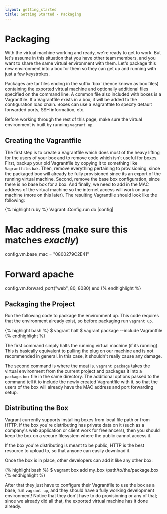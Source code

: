 ```yaml
---
layout: getting_started
title: Getting Started - Packaging
---
```

# Packaging

With the virtual machine working and ready, we're ready to get to work.
But let's assume in this situation that you have other team members, and
you want to share the same virtual environment with them. Let's package this
new environment into a box for them so they can get up and running
with just a few keystrokes.

Packages are tar files ending in the suffix 'box' (hence known as box files)
containing the exported virtual machine and optionally
additional files specified on the command line. A common file also included
with boxes is a Vagrantfile. If a Vagrantfile exists in a box, it will be
added to the configuration load chain. Boxes can use a Vagrantfile to specify
default forwarded ports, SSH information, etc.

Before working through the rest of this page, make sure the virtual environment
is built by running `vagrant up`.

## Creating the Vagrantfile

The first step is to create a Vagrantfile which does most of the heavy
lifting for the users of your box and to remove code which isn't useful
for boxes. First, backup your old Vagrantfile by copying it to something like
`Vagrantfile.bak`. Then, remove everything pertaining to provisioning, since the
packaged box will already be fully provisioned since its an export of the
running virtual machine. Second, remove the base box configuration, since
there is no base box for a box. And finally, we need to add in the MAC address of the
virtual machine so the internet access will work on any machine (more on
this later). The resulting Vagrantfile should look like the following:

{% highlight ruby %}
Vagrant::Config.run do |config|
  # Mac address (make sure this matches _exactly_)
  config.vm.base_mac = "0800279C2E41"

  # Forward apache
  config.vm.forward_port("web", 80, 8080)
end
{% endhighlight %}

## Packaging the Project

Run the following code to package the environment up. This code requires
that the environment already exist, so before packaging run `vagrant up`.

{% highlight bash %}
$ vagrant halt
$ vagrant package --include Vagrantfile
{% endhighlight %}

The first command simply halts the running virtual machine (if its running).
This is basically equivalent to pulling the plug on our machine and is not
recommended in general. In this case, it shouldn't really cause any damage.

The second command is where the meat is. `vagrant package` takes the virtual
environment from the current project and packages it into a `package.box`
file in the same directory. The additional options passed to the command tell
it to include the newly created Vagrantfile with it, so that the users of
the box will already have the MAC address and port forwarding setup.

## Distributing the Box

Vagrant currently supports installing boxes from local file path or from
HTTP. If the box you're distributing has private data on it (such as a
company's web application or client work for freelancers), then you should
keep the box on a secure filesystem where the public cannot access it.

If the box you're distributing is meant to be public, HTTP is the best
resource to upload to, so that anyone can easily download it.

Once the box is in place, other developers can add it like any other box:

{% highlight bash %}
$ vagrant box add my_box /path/to/the/package.box
{% endhighlight %}

After that they just have to configure their Vagrantfile to use the box as
a base, run `vagrant up`, and they should have a fully working development
environment! Notice that they don't have to do provisioning or any of that;
since we already did all that, the exported virtual machine has it done
already.